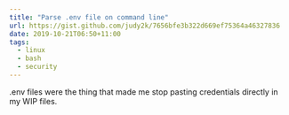 ```yaml
---
title: "Parse .env file on command line" 
url: https://gist.github.com/judy2k/7656bfe3b322d669ef75364a46327836
date: 2019-10-21T06:50+11:00
tags:
  - linux
  - bash
  - security
---
```

.env files were the thing that made me stop pasting credentials directly in my WIP files.
